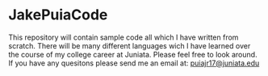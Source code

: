 # JakePuiaCode
 This repository will contain sample code all which I have written from scratch. There will be many different languages wich I have learned over the course of my college career at Juniata. Please feel free to look around. If you have any quesitons please send me an email at: puiajr17@juniata.edu
